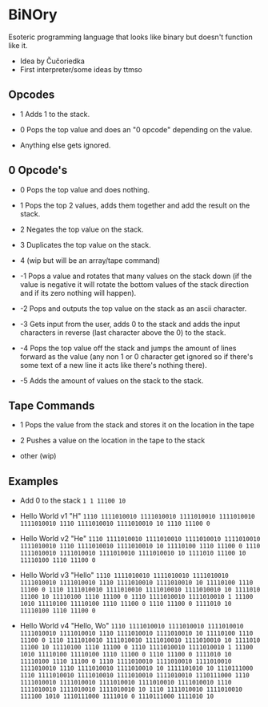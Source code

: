 # BiNOry
Esoteric programming language that looks like binary but doesn't function like it.

- Idea by Čučoriedka
- First interpreter/some ideas by ttmso



## Opcodes

- 1
  Adds 1 to the stack.

- 0
  Pops the top value and does an "0 opcode" depending on the value.

- Anything else gets ignored.



## 0 Opcode's

- 0
Pops the top value and does nothing.

- 1
Pops the top 2 values, adds them together and add the result on the stack.

- 2
  Negates the top value on the stack.

- 3
  Duplicates the top value on the stack.

- 4
  (wip but will be an array/tape command)

- -1
  Pops a value and rotates that many values on the stack down (if the value is negative it will rotate the bottom values of the stack direction and if its zero nothing will happen).

- -2
  Pops and outputs the top value on the stack as an ascii character.

- -3
  Gets input from the user, adds 0 to the stack and adds the input characters in reverse (last character above the 0) to the stack.

- -4
  Pops the top value off the stack and jumps the amount of lines forward as the value (any non 1 or 0 character get ignored so if there's some text of a new line it acts like there's nothing there).

- -5
  Adds the amount of values on the stack to the stack.


## Tape Commands

- 1
  Pops the value from the stack and stores it on the location in the tape
  
- 2
  Pushes a value on the location in the tape to the stack

- other (wip)


## Examples

- Add 0 to the stack
  `1 1 11100 10`

- Hello World v1 "H"
  `1110 1111010010 1111010010 1111010010 1111010010 1111010010 1110 1111010010 1111010010 10 1110 11100 0`

- Hello World v2 "He"
  `1110 1111010010 1111010010 1111010010 1111010010 1111010010 1110 1111010010 1111010010 10 11110100 1110 11100 0 1110 1111010010 1111010010 1111010010 1111010010 10 1111010 11100 10 11110100 1110 11100 0`
  
- Hello World v3 "Hello"
  `1110 1111010010 1111010010 1111010010 1111010010 1111010010 1110 1111010010 1111010010 10 11110100 1110 11100 0 1110 1111010010 1111010010 1111010010 1111010010 10 1111010 11100 10 11110100 1110 11100 0 1110 1111010010 1111010010 1 11100 1010 11110100 11110100 1110 11100 0 1110 11100 0 1111010 10 11110100 1110 11100 0`
- Hello World v4 "Hello, Wo"
  `1110 1111010010 1111010010 1111010010 1111010010 1111010010 1110 1111010010 1111010010 10 11110100 1110 11100 0 1110 1111010010 1111010010 1111010010 1111010010 10 1111010 11100 10 11110100 1110 11100 0 1110 1111010010 1111010010 1 11100 1010 11110100 11110100 1110 11100 0 1110 11100 0 1111010 10 11110100 1110 11100 0 1110 1111010010 1111010010 1111010010 1111010010 1110 1111010010 1111010010 10 1111101010 10 1110111000 1110 1111010010 1111010010 1111010010 1111010010 1110111000 1110 1111010010 1111010010 1111010010 1111010010 1111010010 1110 1111010010 1111010010 1111010010 10 1110 1111010010 1111010010 111100 1010 1110111000 1111010 0 1110111000 1111010 10`

